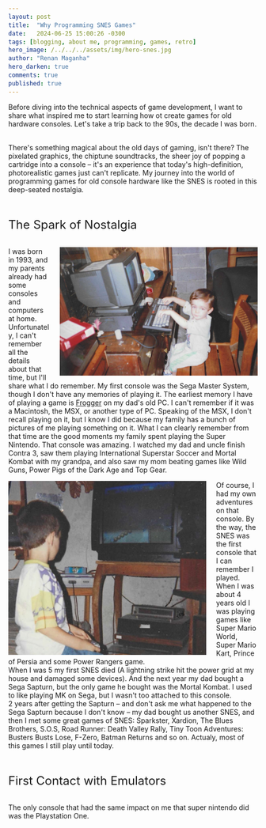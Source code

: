 ```yaml
---
layout: post
title:  "Why Programming SNES Games"
date:   2024-06-25 15:00:26 -0300
tags: [blogging, about me, programming, games, retro]
hero_image: /../../../assets/img/hero-snes.jpg
author: "Renan Maganha"
hero_darken: true
comments: true
published: true
---
```

<div id="Intro" style="align-items: left; justify-content: space-between;">
<p style="margin: 0;">
Before diving into the technical aspects of game development, I want to share what inspired me to start learning how ot create games for old hardware consoles. Let's take a trip back to the 90s, the decade I was born.<br><br>

There's something magical about the old days of gaming, isn't there? The pixelated graphics, the chiptune soundtracks, the sheer joy of popping a cartridge into a console – it's an experience that today's high-definition, photorealistic games just can't replicate. My journey into the world of programming games for old console hardware like the SNES is rooted in this deep-seated nostalgia.

<br><br><font size=5>The Spark of Nostalgia</font><br><br>

<img src="/../../../assets/img/playing-msx.jpg" width=400 style="float: right; margin-left: 20px"> 
I was born in 1993, and my parents already had some consoles and computers at home. Unfortunately, I can't remember all the details about that time, but I'll share what I do remember. My first console was the Sega Master System, though I don't have any memories of playing it. The earliest memory I have of playing a game is <a href="https://www.youtube.com/shorts/jV9lkyY6meI?feature=share">Frogger</a> on my dad's old PC. I can't remember if it was a Macintosh, the MSX, or another type of PC. Speaking of the MSX, I don't recall playing on it, but I know I did because my family has a bunch of pictures of me playing something on it. What I can clearly remember from that time are the good moments my family spent playing the Super Nintendo. That console was amazing. I watched my dad and uncle finish Contra 3, saw them playing International Superstar Soccer and Mortal Kombat with my grandpa, and also saw my mom beating games like Wild Guns, Power Pigs of the Dark Age and Top Gear.

<img src="/../../../assets/img/playing-snes.jpg" width=400 style="float: left; margin-right: 20px">  Of course, I had my own adventures on that console. By the way, the SNES was the first console that I can remember I played. When I was about 4 years old I was playing games like Super Mario World, Super Mario Kart, Prince of Persia and some Power Rangers game.<br>
When I was 5 my first SNES died (A lightning strike hit the power grid at my house and damaged some devices). And the next year my dad bought a Sega Sapturn, but the only game he bought was the Mortal Kombat. I used to like playing MK on Sega, but I wasn't too attached to this console.<br>
2 years after getting the Sapturn – and don't ask me what happened to the Sega Sapturn because I don't know – my dad bought us another SNES, and then I met some great games of SNES: Sparkster, Xardion, The Blues Brothers, S.O.S, Road Runner: Death Valley Rally, Tiny Toon Adventures: Busters Busts Lose, F-Zero, Batman Returns and so on. Actualy, most of this games I still play until today.

<br><br><font size=5>First Contact with Emulators</font><br><br>

The only console that had the same impact on me that super nintendo did was the Playstation One.


</p>
</div>
